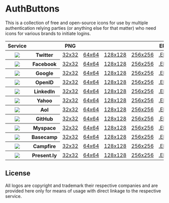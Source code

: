 AuthButtons
===========

This is a collection of free and open-source icons for use by multiple authentication relying parties (or anything else for that matter) who need icons for various brands to initiate logins.

<table>
	<thead>
	  <tr>
	    <th>Service</th>
	    <th>&nbsp;</th>
	    <th>PNG</th>
	    <th>&nbsp;</th>
	    <th>&nbsp;</th>
	    <th>&nbsp;</th>	    	    
	    <th>EPS</th>
	  </tr>
	</thead>
	<tbody>
	  <tr>
	    <th><img src='http://github.com/intridea/authbuttons/raw/master/png/twitter_32.png'/></th>
	    <th>Twitter</th>
	      <td><a href='http://github.com/intridea/authbuttons/raw/master/png/twitter_32.png'>32x32</a></td>        
	      <td><a href='http://github.com/intridea/authbuttons/raw/master/png/twitter_64.png'>64x64</a></td>        
	      <td><a href='http://github.com/intridea/authbuttons/raw/master/png/twitter_128.png'>128x128</a></td>        
	      <td><a href='http://github.com/intridea/authbuttons/raw/master/png/twitter_256.png'>256x256</a></td>        
	      <td><a href='http://github.com/intridea/authbuttons/raw/master/png/twitter.eps'>.EPS</a></td>        	      
    </tr>
    <tr>
	    <th><img src='http://github.com/intridea/authbuttons/raw/master/png/facebook_32.png'/></th>
	    <th>Facebook</th>
	      <td><a href='http://github.com/intridea/authbuttons/raw/master/png/facebook_32.png'>32x32</a></td>        
	      <td><a href='http://github.com/intridea/authbuttons/raw/master/png/facebook_64.png'>64x64</a></td>        
	      <td><a href='http://github.com/intridea/authbuttons/raw/master/png/facebook_128.png'>128x128</a></td>        
	      <td><a href='http://github.com/intridea/authbuttons/raw/master/png/facebook_256.png'>256x256</a></td>        
	      <td><a href='http://github.com/intridea/authbuttons/raw/master/png/facebook.eps'>.EPS</a></td>        	      
    </tr>
    <tr>
	    <th><img src='http://github.com/intridea/authbuttons/raw/master/png/google_32.png'/></th>      
	    <th>Google</th>
	      <td><a href='http://github.com/intridea/authbuttons/raw/master/png/google_32.png'>32x32</a></td>        
	      <td><a href='http://github.com/intridea/authbuttons/raw/master/png/google_64.png'>64x64</a></td>        
	      <td><a href='http://github.com/intridea/authbuttons/raw/master/png/google_128.png'>128x128</a></td>        
	      <td><a href='http://github.com/intridea/authbuttons/raw/master/png/google_256.png'>256x256</a></td>        
	      <td><a href='http://github.com/intridea/authbuttons/raw/master/png/google.eps'>.EPS</a></td>        	      
    </tr>
    <tr>
	    <th><img src='http://github.com/intridea/authbuttons/raw/master/png/openid_32.png'/></th>
	    <th>OpenID</th>
	      <td><a href='http://github.com/intridea/authbuttons/raw/master/png/openid_32.png'>32x32</a></td>        
	      <td><a href='http://github.com/intridea/authbuttons/raw/master/png/openid_64.png'>64x64</a></td>        
	      <td><a href='http://github.com/intridea/authbuttons/raw/master/png/openid_128.png'>128x128</a></td>        
	      <td><a href='http://github.com/intridea/authbuttons/raw/master/png/openid_256.png'>256x256</a></td>        
	      <td><a href='http://github.com/intridea/authbuttons/raw/master/png/openid.eps'>.EPS</a></td>        	      
    </tr>
    <tr>
	    <th><img src='http://github.com/intridea/authbuttons/raw/master/png/linkedin_32.png'/></th>
	    <th>LinkedIn</th>
	      <td><a href='http://github.com/intridea/authbuttons/raw/master/png/linkedin_32.png'>32x32</a></td>        
	      <td><a href='http://github.com/intridea/authbuttons/raw/master/png/linkedin_64.png'>64x64</a></td>        
	      <td><a href='http://github.com/intridea/authbuttons/raw/master/png/linkedin_128.png'>128x128</a></td>        
	      <td><a href='http://github.com/intridea/authbuttons/raw/master/png/linkedin_256.png'>256x256</a></td>        
	      <td><a href='http://github.com/intridea/authbuttons/raw/master/png/linkedin.eps'>.EPS</a></td>        	      
    </tr>
    <tr>
	    <th><img src='http://github.com/intridea/authbuttons/raw/master/png/yahoo_32.png'/></th>      
	    <th>Yahoo</th>
	      <td><a href='http://github.com/intridea/authbuttons/raw/master/png/yahoo_32.png'>32x32</a></td>        
	      <td><a href='http://github.com/intridea/authbuttons/raw/master/png/yahoo_64.png'>64x64</a></td>        
	      <td><a href='http://github.com/intridea/authbuttons/raw/master/png/yahoo_128.png'>128x128</a></td>        
	      <td><a href='http://github.com/intridea/authbuttons/raw/master/png/yahoo_256.png'>256x256</a></td>        
	      <td><a href='http://github.com/intridea/authbuttons/raw/master/png/yahoo.eps'>.EPS</a></td>        	      
    </tr>
    <tr>
	    <th><img src='http://github.com/intridea/authbuttons/raw/master/png/aol_32.png'/></th>
	    <th>Aol</th>
	      <td><a href='http://github.com/intridea/authbuttons/raw/master/png/aol_32.png'>32x32</a></td>        
	      <td><a href='http://github.com/intridea/authbuttons/raw/master/png/aol_64.png'>64x64</a></td>        
	      <td><a href='http://github.com/intridea/authbuttons/raw/master/png/aol_128.png'>128x128</a></td>        
	      <td><a href='http://github.com/intridea/authbuttons/raw/master/png/aol_256.png'>256x256</a></td>        
	      <td><a href='http://github.com/intridea/authbuttons/raw/master/png/aol.eps'>.EPS</a></td>        	      
    </tr>
    <tr>
	    <th><img src='http://github.com/intridea/authbuttons/raw/master/png/github_32.png'/></th>
	    <th>GitHub</th>
	      <td><a href='http://github.com/intridea/authbuttons/raw/master/png/github_32.png'>32x32</a></td>        
	      <td><a href='http://github.com/intridea/authbuttons/raw/master/png/github_64.png'>64x64</a></td>        
	      <td><a href='http://github.com/intridea/authbuttons/raw/master/png/github_128.png'>128x128</a></td>        
	      <td><a href='http://github.com/intridea/authbuttons/raw/master/png/github_256.png'>256x256</a></td>        
	      <td><a href='http://github.com/intridea/authbuttons/raw/master/png/github.eps'>.EPS</a></td>        	      
    </tr>
    <tr>
	    <th><img src='http://github.com/intridea/authbuttons/raw/master/png/myspace_32.png'/></th>
	    <th>Myspace</th>
	      <td><a href='http://github.com/intridea/authbuttons/raw/master/png/myspace_32.png'>32x32</a></td>        
	      <td><a href='http://github.com/intridea/authbuttons/raw/master/png/myspace_64.png'>64x64</a></td>        
	      <td><a href='http://github.com/intridea/authbuttons/raw/master/png/myspace_128.png'>128x128</a></td>        
	      <td><a href='http://github.com/intridea/authbuttons/raw/master/png/myspace_256.png'>256x256</a></td>        
	      <td><a href='http://github.com/intridea/authbuttons/raw/master/png/myspace.eps'>.EPS</a></td>        	      
    </tr>
    <tr>
	    <th><img src='http://github.com/intridea/authbuttons/raw/master/png/basecamp_32.png'/></th>      
	    <th>Basecamp</th>
	      <td><a href='http://github.com/intridea/authbuttons/raw/master/png/basecamp_32.png'>32x32</a></td>        
	      <td><a href='http://github.com/intridea/authbuttons/raw/master/png/basecamp_64.png'>64x64</a></td>        
	      <td><a href='http://github.com/intridea/authbuttons/raw/master/png/basecamp_128.png'>128x128</a></td>        
	      <td><a href='http://github.com/intridea/authbuttons/raw/master/png/basecamp_256.png'>256x256</a></td>        
	      <td><a href='http://github.com/intridea/authbuttons/raw/master/png/basecamp.eps'>.EPS</a></td>        	      
    </tr>
    <tr>
	    <th><img src='http://github.com/intridea/authbuttons/raw/master/png/campfire_32.png'/></th>      
	    <th>Campfire</th>
	      <td><a href='http://github.com/intridea/authbuttons/raw/master/png/campfire_32.png'>32x32</a></td>        
	      <td><a href='http://github.com/intridea/authbuttons/raw/master/png/campfire_64.png'>64x64</a></td>        
	      <td><a href='http://github.com/intridea/authbuttons/raw/master/png/campfire_128.png'>128x128</a></td>        
	      <td><a href='http://github.com/intridea/authbuttons/raw/master/png/campfire_256.png'>256x256</a></td>        
	      <td><a href='http://github.com/intridea/authbuttons/raw/master/png/campfire.eps'>.EPS</a></td>        	      
    </tr>
    <tr>
	    <th><img src='http://github.com/intridea/authbuttons/raw/master/png/presently_32.png'/></th>      
	    <th>Present.ly</th>
	      <td><a href='http://github.com/intridea/authbuttons/raw/master/png/presently_32.png'>32x32</a></td>        
	      <td><a href='http://github.com/intridea/authbuttons/raw/master/png/presently_64.png'>64x64</a></td>        
	      <td><a href='http://github.com/intridea/authbuttons/raw/master/png/presently_128.png'>128x128</a></td>        
	      <td><a href='http://github.com/intridea/authbuttons/raw/master/png/presently_256.png'>256x256</a></td>        
	      <td><a href='http://github.com/intridea/authbuttons/raw/master/png/presently.eps'>.EPS</a></td>        	      
    </tr>
	</tbody>
</table>

License
-------

All logos are copyright and trademark their respective companies and are provided here only for means of usage with direct linkage to the respective service.